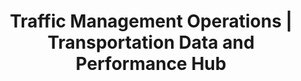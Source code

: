 ---
layout: fullscreen-map
title: Traffic Management Operations | Transportation Data and Performance Hub 
title_short: Traffic Management Operations
description: 
custom_js:
- leaflet.extra-markers.min
- param-handler
- ops-map.layers-config
- state-plane-convert
- ops-map
custom_css:
- leaflet.extra-markers.min
- dashboard
- fullscreen-map
- ops-map
---